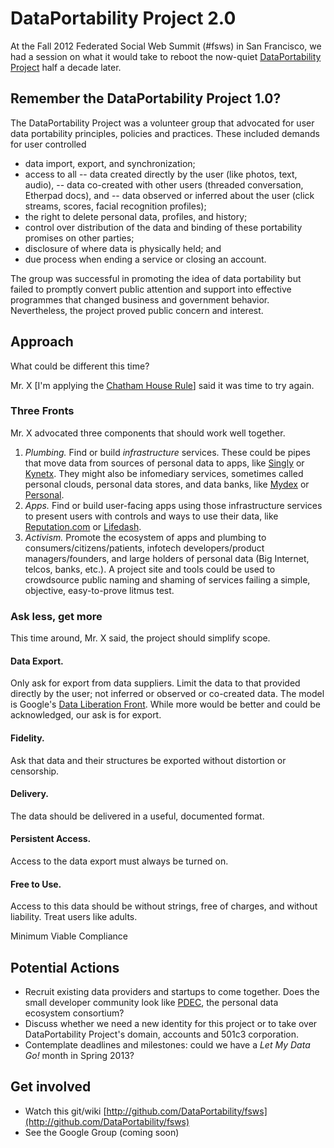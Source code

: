 # DataPortability Project 2.0

At the Fall 2012 Federated Social Web Summit (#fsws) in San Francisco, we had a session on what it would take to reboot the now-quiet [DataPortability Project](http://dataportability.org) half a decade later. 

## Remember the DataPortability Project 1.0? 
The DataPortability Project was a volunteer group that advocated for user data portability principles, policies and practices. These included demands for user controlled 
- data import, export, and synchronization; 
- access to all 
-- data created directly by the user (like photos, text, audio), 
-- data co-created with other users (threaded conversation, Etherpad docs), and 
-- data observed or inferred about the user (click streams, scores, facial recognition profiles); 
- the right to delete personal data, profiles, and history; 
- control over distribution of the data and binding of these portability promises on other parties; 
- disclosure of where data is physically held; and 
- due process when ending a service or closing an account. 

The group was successful in promoting the idea of data portability but failed to promptly convert public attention and support into effective programmes that changed business and government behavior. Nevertheless, the project proved public concern and interest.  

## Approach
What could be different this time? 

Mr. X \[I'm applying the [Chatham House Rule](https://en.wikipedia.org/wiki/Chatham_House_Rule "participants are free to use the information received, but neither the identity nor the affiliation of the speakers, nor that of any other participant, may be revealed.")] said it was time to try again. 
### Three Fronts
Mr. X advocated three components that should work well together.  
1. *Plumbing.* Find or build _infrastructure_ services. These could be pipes that move data from sources of personal data to apps, like [Singly](http://singly.com/) or [Kynetx](http://kynetx.com). They might also be infomediary services, sometimes called personal clouds, personal data stores, and data banks, like [Mydex](http://mydex.org) or [Personal](http://personal.com).  
2. *Apps.* Find or build user-facing apps using those infrastructure services to present users with controls and ways to use their data, like [Reputation.com](http://reputation.com) or [Lifedash](https://www.lifedash.com/).
3. *Activism.* Promote the ecosystem of apps and plumbing to consumers/citizens/patients, infotech developers/product managers/founders, and large holders of personal data (Big Internet, telcos, banks, etc.). A project site and tools could be used to crowdsource public naming and shaming of services failing a simple, objective, easy-to-prove litmus test.  
### Ask less, get more
This time around, Mr. X said, the project should simplify scope. 
#### Data Export. 
Only ask for export from data suppliers. Limit the data to that provided directly by the user; not inferred or observed or co-created data. The model is Google's [Data Liberation Front](http://www.dataliberation.org). While more would be better and could be acknowledged, our ask is for export. 
#### Fidelity. 
Ask that data and their structures be exported without distortion or censorship.
#### Delivery. 
The data should be delivered in a useful, documented format. 
#### Persistent Access.
Access to the data export must always be turned on. 
#### Free to Use. 
Access to this data should be without strings, free of charges, and without liability. Treat users like adults.
 
Minimum Viable Compliance

## Potential Actions
- Recruit existing data providers and startups to come together. Does the small developer community look like [PDEC](http://pde.cc), the personal data ecosystem consortium? 
- Discuss whether we need a new identity for this project or to take over DataPortability Project's domain, accounts and 501c3 corporation. 
- Contemplate deadlines and milestones: could we have a _Let My Data Go!_ month in Spring 2013? 
## Get involved
- Watch this git/wiki [http://github.com/DataPortability/fsws](http://github.com/DataPortability/fsws)
- See the Google Group (coming soon)


